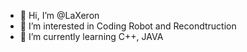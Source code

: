 - 👋 Hi, I’m @LaXeron
- 👀 I’m interested in Coding Robot and Recondtruction
- 🌱 I’m currently learning C++, JAVA
